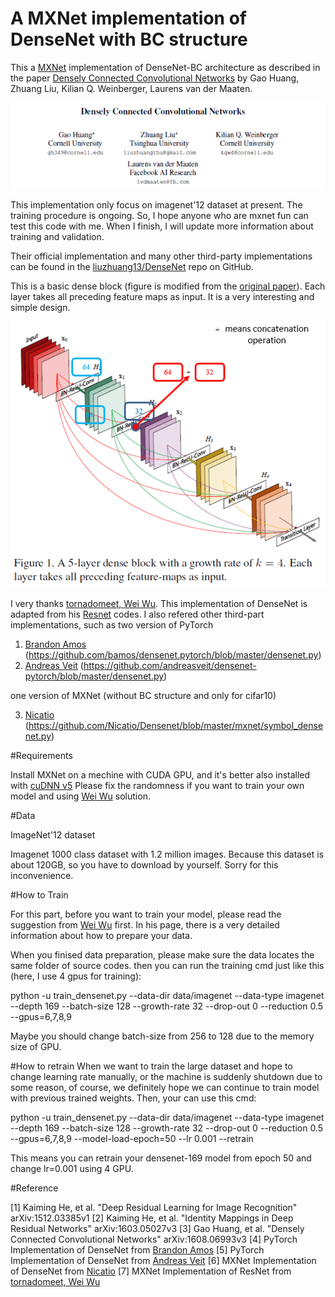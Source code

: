 # A MXNet implementation of DenseNet with BC structure

This a [MXNet](http://mxnet.io/) implementation of DenseNet-BC architecture as described in the paper [Densely Connected Convolutional Networks](https://arxiv.org/pdf/1608.06993v3.pdf) by Gao Huang, Zhuang Liu, Kilian Q. Weinberger, Laurens van der Maaten.

![](title.png)

This implementation only focus on imagenet'12 dataset at present. The training procedure is ongoing. So, I hope anyone who are mxnet fun can test this code with me. When I finish, I will update more information about training and validation.

Their official implementation and many other third-party implementations can be found in the [liuzhuang13/DenseNet](https://github.com/liuzhuang13/DenseNet) repo on GitHub.



This is a basic dense block (figure is modified from the [original paper](https://arxiv.org/pdf/1608.06993v3.pdf)). Each layer takes all preceding feature maps as input. It is a very interesting and simple design.

![](dense-block.png)

I very thanks [tornadomeet, Wei Wu](https://github.com/tornadomeet). This implementation of DenseNet is adapted from his [Resnet](https://github.com/tornadomeet/ResNet) codes. I also refered other third-part implementations, such as 
two version of PyTorch

1. [Brandon Amos](https://github.com/bamos)
(https://github.com/bamos/densenet.pytorch/blob/master/densenet.py)  
2. [Andreas Veit](https://github.com/andreasveit)
(https://github.com/andreasveit/densenet-pytorch/blob/master/densenet.py)

one version of MXNet (without BC structure and only for cifar10)

3. [Nicatio](https://github.com/Nicatio)
(https://github.com/Nicatio/Densenet/blob/master/mxnet/symbol_densenet.py)

#Requirements

Install MXNet on a mechine with CUDA GPU, and it's better also installed with [cuDNN v5](https://developer.nvidia.com/cudnn)
Please fix the randomness if you want to train your own model and using [Wei Wu](https://github.com/dmlc/mxnet/pull/3001/files) solution.

#Data

ImageNet'12 dataset

Imagenet 1000 class dataset with 1.2 million images. Because this dataset is about 120GB, so you have to download by yourself. Sorry for this inconvenience.

#How to Train

For this part, before you want to train your model, please read the suggestion from [Wei Wu](https://github.com/tornadomeet/ResNet) first. In his page, there is a very detailed information about how to prepare your data. 

When you finised data preparation, please make sure the data locates the same folder of source codes. then you can
run the training cmd just like this (here, I use 4 gpus for training):

python -u train_densenet.py --data-dir data/imagenet --data-type imagenet --depth 169 --batch-size 128 --growth-rate 32 --drop-out 0 --reduction 0.5 --gpus=6,7,8,9

Maybe you should change batch-size from 256 to 128 due to the memory size of GPU.

#How to retrain
When we want to train the large dataset and hope to change learning rate manually, or the machine is suddenly shutdown due to some reason, of course, we definitely hope we can continue to train model with previous trained weights. Then, your can use this cmd:

python -u train_densenet.py --data-dir data/imagenet --data-type imagenet --depth 169 --batch-size 128 --growth-rate 32 --drop-out 0 --reduction 0.5 --gpus=6,7,8,9 --model-load-epoch=50 --lr 0.001 --retrain

This means you can retrain your densenet-169 model from epoch 50 and change lr=0.001 using 4 GPU.

#Reference

[1] Kaiming He, et al. "Deep Residual Learning for Image Recognition" arXiv:1512.03385v1
[2] Kaiming He, et al. "Identity Mappings in Deep Residual Networks" arXiv:1603.05027v3
[3] Gao Huang, et al. "Densely Connected Convolutional Networks" arXiv:1608.06993v3
[4] PyTorch Implementation of DenseNet from [Brandon Amos](https://github.com/bamos/densenet.pytorch/blob/master/densenet.py)
[5] PyTorch Implementation of DenseNet from [Andreas Veit](https://github.com/andreasveit/densenet-pytorch/blob/master/densenet.py)
[6] MXNet Implementation of DenseNet from [Nicatio](https://github.com/Nicatio)
[7] MXNet Implementation of ResNet from [tornadomeet, Wei Wu](https://github.com/tornadomeet/ResNet)
